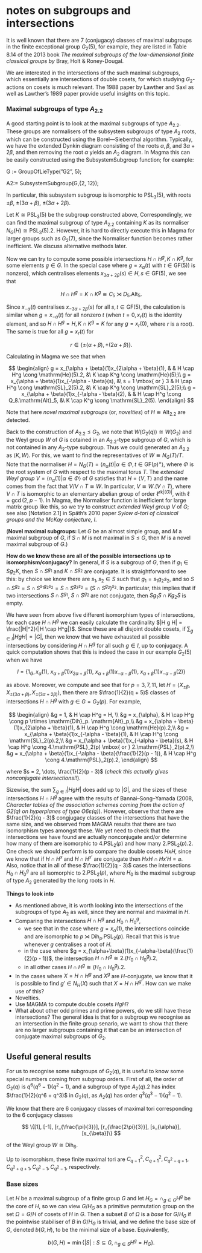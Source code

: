 # notes on subgroups and intersections

It is well known that there are 7 (conjugacy) classes of maximal subgroups in the finite exceptional group $G_2(5)$, for example, they are listed in Table 8.14 of the 2013 book *The maximal subgroups of the low-dimensional finite classical groups by* Bray, Holt & Roney-Dougal.

We are interested in the intersections of the such maximal subgroups, which essentially are intersections of double cosets, for which studying $G_2$-actions on cosets is much relevant. The 1988 paper by Lawther and Saxl as well as Lawther’s 1989 paper provide useful insights on this topic.

### Maximal subgroups of type $A_2.2$

A good starting point is to look at the maximal subgroups of type $A_2.2$. These groups are normalisers of the subsystem subgroups of type $A_2$ roots, which can be constructed using the Borel—Siebenthal algorithm. Typically, we have the extended Dynkin diagram consisting of the roots $\alpha, \beta$, and $3\alpha + 2\beta$, and then removing the root $\alpha$ yields an $A_2$ diagram. In Magma this can be easily constructed using the SubsystemSubgroup function; for example:

G := GroupOfLieType(”G2”, 5);

A2:= SubsystemSubgroup(G,{2, 12});

In particular, this subsystem subgroup is isomorphic to $\mathrm{PSL}_3(5)$, with roots $\pm\beta$, $\pm(3\alpha + \beta)$, $\pm(3\alpha + 2\beta)$.

Let $K \cong \mathrm{PSL}_3(5)$ be the subgroup constructed above, Correspondingly, we can find the maximal subgroup of type $A_2.2$ containing $K$ as its normaliser $N_G(H) \cong \mathrm{PSL}_3(5).2$. However, it is hard to directly execute this in Magma for larger groups such as $G_2(7)$, since the Normaliser function becomes rather inefficient. We discuss alternative methods later.

Now we can try to compute some possible intersections $H \cap H^g, K \cap K^g$, for some elements $g \in G$. In the special case where $g = x_\alpha(t)$ with $t \in \mathrm{GF}(5))$ is nonzero), which centralises elements $x_{3\alpha+2\beta}(s) \in H, s \in \mathrm{GF}(5)$, we see that

$$
H \cap H^g = K \cap K^g \cong C_5 \rtimes D_5.\mathrm{Alt}_5.
$$

Since $x_{-\alpha}(t)$ centralises $x_{-3\alpha + 2\beta}(s)$ for all $s, t \in \mathrm{GF}(5)$, the calculation is similar when $g = x_{-\alpha}(t)$ for all nonzero $t$ (when $t = 0, x_r(t)$ is the identity element, and so $H \cap H^g = H, K \cap K^g = K$ for any $g = x_r(0)$, where $r$ is a root). The same is true for all $g = x_r(t)$ for

$$
r \in \{\pm(\alpha + \beta), \pm(2\alpha + \beta)\}.
$$

Calculating in Magma we see that when

$$
\begin{align}
g = x_{\alpha + \beta}(1)x_{2\alpha + \beta}(1), & & H \cap H^g \cong \mathrm{He}(5).2, &\ K \cap K^g \cong \mathrm{He}(5);\\
g = x_{\alpha + \beta}(1)x_{-\alpha - \beta}(s), &\ s = 1 \mbox{ or } 3  & H \cap H^g \cong \mathrm{SL}_2(5).2, &\ K \cap K^g \cong \mathrm{SL}_2(5);\\
g = x_{\alpha + \beta}(1)x_{-\alpha - \beta}(2), & & H \cap H^g \cong Q_8.\mathrm{Alt}_5, &\ K \cap K^g \cong \mathrm{SL}_2(5).
\end{align}
$$

Note that here *novel maximal subgroups* (or, *novelties*) of $H \cong \mathrm{Alt}_2.2$ are detected.


Back to the construction of $A_2.2 \le G_2$, we note that $W(G_2(q)) \cong W(G_2)$ and the Weyl group $W$ of $G$ is cotained in an $A_2.2$-type subgroup of $G$, which is not contained in any $A_2$-type subgroup. Thus we could generated an $A_2.2$ as $\langle K, W\rangle$. For this, we want to find the representatives of $W \cong N_G(T)/T$.
Note that the normaliser $H = N_G(T)=\langle n_\alpha(t)|\alpha \in \Phi, t \in \mathrm{GF}(p)^\times\rangle$, where $\Phi$ is the root system of $G$ with respect to the maximal torus $T$.
The *extended Weyl group* $V=\langle n_\alpha(1)|\alpha \in \Phi\rangle$ of $G$ satisfies that $H = \langle V, T \rangle$ and the name comes from the fact that $V/V \cap T \cong W$. In particular, $V \cong W.(V \cap T)$, where $V \cap T$ is isomorphic to an elementary abelian group of order $\ell^{\mathrm{rk}|(G)|}$, with $\ell = \gcd(2, p-1)$. In Magma, the Normaliser function is inefficient for large matrix group like this, so we try to construct *extended Weyl group* $V$ of $G$; see also [Notation 2.1] in Späth’s 2010 paper *Sylow $d$-tori of classical groups and the McKay conjecture, I*.


(**Novel maximal subgroups:** Let $G$ be an almost simple group, and $M$ a maximal subgroup of $G$, if $S \cap M$ is not maximal in $S \le G$, then $M$ is a novel maximal subgroup of $G$.)

**How do we know these are all of the possible intersections up to isomorphism/conjugacy?**
In general, if $S$ is a subgroup of $G$, then if $g_1 \in S g_2 K$, then $S \cap S^{g_1}$ and $K \cap S^{g_2}$ are conjugate. It is straightforward to see this: by choice we know there are $s_1, s_2 \in S$ such that $g_1 = s_1 g_2 s_2$,
and so $S \cap S^{g_2} = S \cap S^{s_1 g_2 s_2} = S \cap S^{g_2 s_2} = (S \cap S^{g_2})^{s_2}$.
In particular, this implies that if two intersections $S \cap S^{g_1}$, $S \cap S^{g_2}$ are not conjugate, then $S g_1 S \cap K g_2 S$ is empty.

We have seen from above five different isomorphism types of intersections, for each case $H \cap H^g$ we can easily calculate the cardinality $|H g H| = \frac{|H|^2}{|H \cap H^g|}$. Since these are all disjoint double cosets, if $\sum_{g \in I} |H g H| = |G|$, then we know that we have exhausted all possible intersections by considering $H \cap H^g$ for all such $g \in I$, up to conjugacy.
A quick computation shows that this is indeed the case in our example $G_2(5)$ when we have

$$
I = \{ 1_G, x_{\alpha}(1),\
x_{\alpha + \beta}(1)x_{2\alpha + \beta}(1),\
x_{\alpha + \beta}(1)x_{-\alpha - \beta}(1),\
x_{\alpha + \beta}(1)x_{-\alpha - \beta}(2) \}
$$

as above.
Moreover, we compute and see that for $p = 3, 7, 11$,
let $H = \langle X_{\pm\beta}, X_{\pm (3\alpha + \beta)}, X_{\pm(3\alpha + 2\beta)}\rangle$,
then there are $\frac{1}{2}(q + 5)$ classes of intersections $H \cap H^g$ with $g \in G = G_2(p)$.
For example,

$$
\begin{align}
  &g = 1, & H \cap H^g = H, \\
  &g = x_{\alpha}, & H \cap H^g \cong p \rtimes \mathrm{Dih}_p. \mathrm{Alt}_p,\\
  &g = x_{\alpha + \beta}(1)x_{2\alpha + \beta}(1), & H \cap H^g \cong \mathrm{He}(p).2,\\
  &g = x_{\alpha + \beta}(1)x_{-\alpha - \beta}(1), & H \cap H^g \cong \mathrm{SL}_2(p).2,\\
  &g = x_{\alpha + \beta}(1)x_{-\alpha - \beta}(s), & H \cap H^g \cong 4.\mathrm{PSL}_2(p) \mbox{ or } 2.\mathrm{PSL}_2(p).2,\\
  &g = x_{\alpha + \beta}(1)x_{-\alpha - \beta}(\frac{1}{2}(p - 1)), & H \cap H^g \cong 4.\mathrm{PSL}_2(p).2,
\end{align}
$$

where $s = 2, \dots, \frac{1}{2}(p - 3)$ (*check this actually gives nonconjugate intersections!!*).

Sizewise, the sum $\sum_{g \in I} |H g H|$ does add up to $|G|$, and the sizes of these intersections $H \cap H^g$ agree with the results of Bannai–Song–Yamada (2008, *Character tables of the association schemes coming from the action of G2(q) on hyperplanes of type O6ε(q)*). However, observe that there are $\frac{1}{2}(q - 3)$ congjugacy classes of the intersections that have the same size, and we observed from MAGMA results that there are two isomorphism types amongst these. We yet need to check that the intersections we have found are actually nonconjugate and/or determine how many of them are isomorphic to $4.\mathrm{PSL}_2(p)$ and how many $2.\mathrm{PSL}_2(p).2$.
One check we should perform is to compare the double cosets $HxH$, since we know that if $H \cap H^x$ and $H \cap H^{x'}$ are conjugate then $HxH \cap Hx'H = \varnothing$.
Also, notice that in all of these $\frac{1}{2}(q - 3)$ cases the intersections $H_0 \cap H_0^g$ are all isomorphic to $2.\mathrm{PSL}_2(p)$, where $H_0$ is the maximal subgroup of type $A_2$ generated by the long roots in $H$.

**Things to look into**

- As mentioned above, it is worth looking into the intersections of the subgroups of type $A_2$ as well, since they are normal and maximal in $H$.
- Comparing the intersections $H \cap H^g$ and $H_0 \cap H_0^g$,
  - we see that in the case where $g = x_\alpha(1)$, the intersections coincide and are isomorphic to $p \rtimes \mathrm{Dih}_p. \mathrm{PSL}_2(p)$. Recall that this is true whenever $g$ centralises a root of $H$.
  - in the case where $g = x_{\alpha+\beta}(1)x_{-\alpha-\beta}(\frac{1}{2}(p - 1))$, the intersection $H \cap H^g \cong 2.(H_0 \cap H_0^g).2$.
  - in all other cases $H \cap H^g \cong (H_0 \cap H_0^g).2$.
- In the cases where $X = H \cap H^g$ and $X^g$ are $H$-conjugate, we know that it is possible to find $g' \in N_H(X)$ such that $X = H \cap H^{g'}$. How can we make use of this?
- Novelties.
- Use MAGMA to compute double cosets $H g H$?
- What about other odd primes and prime powers, do we still have these intersections? The general idea is that for a subgroup we recognise as an intersection in the finite group senario, we want to show that there are no larger subgroups containing it that can be an intersection of conjugate maximal subgroups of $G_2$.




## Useful general results
For us to recognise some subgroups of $G_2(q)$, it is useful to know some special numbers coming from subgroup orders. First of all, the order of $G_2(q)$ is $q^6(q^6-1)(q^2-1)$, and a subgroup of type $A_2(q).2$ has index $\frac{1}{2}(q^6 + q^3)$ in $G_2(q)$, as $A_2(q)$ has order $q^3(q^3-1)(q^2-1)$.

We know that there are 6 conjugacy classes of maximal tori corresponding to the 6 conjugacy classes

$$
\{[1], [-1], [r_{\frac{\pi}{3}}], [r_{\frac{2\pi}{3}}], [s_{\alpha}], [s_{\beta}]\}
$$

of the Weyl group $W \cong \mathrm{Dih}_6$.

Up to isomorphism, these finite maximal tori are $C_{q - 1}^2, C_{q + 1}^2, C_{q^2 - q + 1}, C_{q^2 + q + 1}, C_{q^2 - 1}, C_{q^2 - 1}$, respectively.

### Base sizes
Let $H$ be a maximal subgroup of a finite group $G$ and let $H_G = \cap_{g \in G} H^g$ be the core of $H$, so we can view $G/H_G$ as a primitive permutation group on the set $\Omega = G/H$ of cosets of $H$ in $G$.
Then a subset $B$ of $\Omega$ is a *base* for $G/H_G$ if the pointwise stabiliser of $B$ in $G/H_G$ is trivial, and we define the base size of $G$, denoted $b(G,H)$, to be the minimal size of a base. Equivalently,

$$
b(G,H)=\min\{|S| : S \subseteq G,  \cap_{g \in S} H^g =H_G\}.
$$
